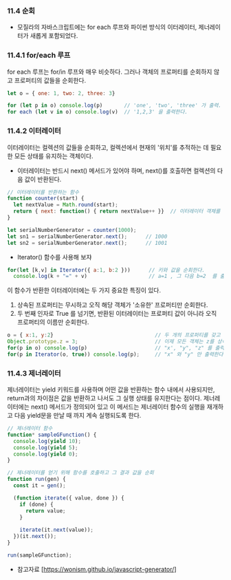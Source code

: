 ### 11.4 순회

- 모질라의 자바스크립트에는 for each 루프와 파이썬 방식의 이터레이터, 제너레이터가 새롭게 포함되었다.

### 11.4.1 for/each 루프
for each 루프는 for/in 루프와 매우 비슷하다. 그러나 객체의 프로퍼티를 순회하지 않고 프로퍼티의 값들을 순회한다.

```js
let o = { one: 1, two: 2, three: 3}

for (let p in o) console.log(p)       // 'one', 'two', 'three' 가 출력. => 객체의 프로퍼티 (key)를 순회
for each (let v in o) console.log(v)  // '1,2,3' 을 출력한다.
```

### 11.4.2 이터레이터

이터레이터는 컬렉션의 값들을 순회하고, 컬렉션에서 현재의 '위치'를 추적하는 데 필요한 모든 상태를 유지하는 객체이다.

- 이터레이터는 반드시 next() 메서드가 있어야 하며, next()를 호출하면 컬렉션의 다음 값이 반환된다.

```js
// 이터레이터를 반환하는 함수
function counter(start) {
  let nextValue = Math.round(start);
  return { next: function() { return nextValue++ }}  // 이터레이터 객체를 반환
}

let serialNumberGenerator = counter(1000);
let sn1 = serialNumberGenerator.next();      // 1000
let sn2 = serialNumberGenerator.next();      // 1001
```

- Iterator() 함수를 사용해 보쟈

```js
for(let [k,v] in Iterator({ a:1, b:2 }))      // 키와 값을 순회한다.
  console.log(k + "=" + v)                    // a=1 , 그 다음 b=2  를 출력한다.
```

이 함수가 반환한 이터레이터에는 두 가지 중요한 특징이 있다.
1. 상속된 프로퍼티는 무시하고 오직 해당 객체가 '소유한' 프로퍼티만 순회한다.
2. 두 번째 인자로 True 를 넘기면, 반환된 이터레이터는 프로퍼티 값이 아니라 오직 프로퍼티의 이름만 순회한다.

```js
o = { x:1, y:2}                                 // 두 개의 프로퍼티를 갖고 있는 객체
Object.prototype.z = 3;                         // 이제 모든 객체는 z를 상속한다.
for(p in o) console.log(p)                      // "x', "y", "z" 를 출력한다.
for(p in Iterator(o, true)) console.log(p);     // "x" 와 "y" 만 출력한다.
```

### 11.4.3 제너레이터
제너레이터는 yield 키워드를 사용하며 어떤 값을 반환하는 함수 내에서 사용되지만, return과의 차이점은 값을 반환하고 나서도 그 실행 상태를 유지한다는 점이다.
제너레이터에는 next() 메서드가 정의되어 있고 이 메서드는 제너레이터 함수의 실행을 재개하고 다음 yield문을 만날 때 까지 계속 실행되도록 한다.

```js
// 제너레이터 함수
function* sampleGFunction() {
  console.log(yield 10);
  console.log(yield 5);
  console.log(yield 0);
}

// 제너레이터를 얻기 위해 함수를 호출하고 그 결과 값을 순회
function run(gen) {
  const it = gen();

  (function iterate({ value, done }) {
    if (done) {
      return value;
    }
    
    iterate(it.next(value));
  })(it.next());
}

run(sampleGFunction);
```

* 참고자료 [https://wonism.github.io/javascript-generator/]